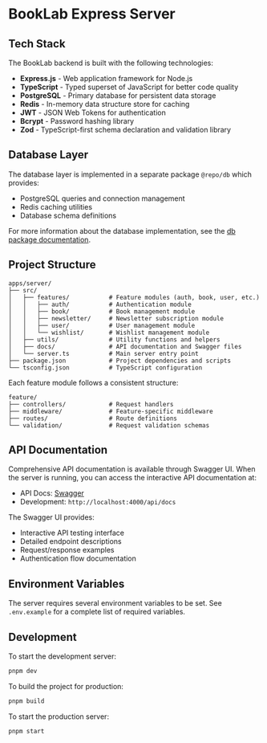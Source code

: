 # BookLab Express Server

## Tech Stack

The BookLab backend is built with the following technologies:

- **Express.js** - Web application framework for Node.js
- **TypeScript** - Typed superset of JavaScript for better code quality
- **PostgreSQL** - Primary database for persistent data storage
- **Redis** - In-memory data structure store for caching
- **JWT** - JSON Web Tokens for authentication
- **Bcrypt** - Password hashing library
- **Zod** - TypeScript-first schema declaration and validation library

## Database Layer

The database layer is implemented in a separate package `@repo/db` which provides:

- PostgreSQL queries and connection management
- Redis caching utilities
- Database schema definitions

For more information about the database implementation, see the [db package documentation](../../packages/db/README.md).

## Project Structure

```
apps/server/
├── src/
│   ├── features/           # Feature modules (auth, book, user, etc.)
│   │   ├── auth/           # Authentication module
│   │   ├── book/           # Book management module
│   │   ├── newsletter/     # Newsletter subscription module
│   │   ├── user/           # User management module
│   │   └── wishlist/       # Wishlist management module
│   ├── utils/              # Utility functions and helpers
│   ├── docs/               # API documentation and Swagger files
│   └── server.ts           # Main server entry point
├── package.json            # Project dependencies and scripts
└── tsconfig.json           # TypeScript configuration
```

Each feature module follows a consistent structure:

```
feature/
├── controllers/            # Request handlers
├── middleware/             # Feature-specific middleware
├── routes/                 # Route definitions
└── validation/             # Request validation schemas
```

## API Documentation

Comprehensive API documentation is available through Swagger UI. When the server is running, you can access the interactive API documentation at:

- API Docs: [Swagger](https://app.swaggerhub.com/apis-docs/MRSABIR4/book-lab_api/1.0.0)
- Development: `http://localhost:4000/api/docs`

The Swagger UI provides:

- Interactive API testing interface
- Detailed endpoint descriptions
- Request/response examples
- Authentication flow documentation

## Environment Variables

The server requires several environment variables to be set. See `.env.example` for a complete list of required variables.

## Development

To start the development server:

```bash
pnpm dev
```

To build the project for production:

```bash
pnpm build
```

To start the production server:

```bash
pnpm start
```
